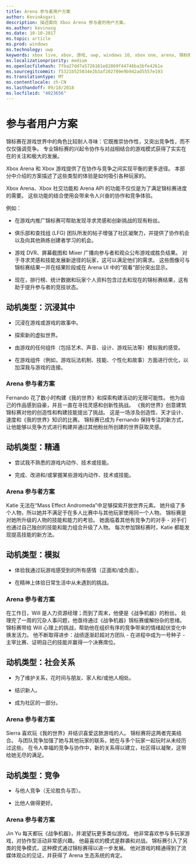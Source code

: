 ```yaml
---
title: Arena 参与者用户方案
author: KevinAsgari
description: 描述面向 Xbox Arena 参与者的用户方案。
ms.author: kevinasg
ms.date: 10-10-2017
ms.topic: article
ms.prod: windows
ms.technology: uwp
keywords: xbox live, xbox, 游戏, uwp, windows 10, xbox one, arena, 锦标赛, ux
ms.localizationpriority: medium
ms.openlocfilehash: 7fba27dd7a5726161e82869f44746ba3bfe4261e
ms.sourcegitcommit: f5321b525034e2b3af202709e9b942ad5557e193
ms.translationtype: MT
ms.contentlocale: zh-CN
ms.lasthandoff: 09/18/2018
ms.locfileid: "4023656"
---
```

# <a name="participant-user-scenarios"></a>参与者用户方案

锦标赛在游戏世界中的角色比较耐人寻味：它既推崇协作性，又突出竞争性，而不仅仅强调竞争。 专业锦标赛的兴起令协作与对战相结合的游戏模式获得了实实在在的关注和极大的发展。

Xbox Arena 和 Xbox 游戏提供了在协作与竞争之间实现平衡的更多途径。 本部分中介绍的方案描述了这些类型的体验是如何吸引各种玩家的。

Xbox Arena、Xbox 社交功能和 Arena API 的功能不仅仅是为了满足锦标赛进度的需要。 这些功能的结合使用会带来令人兴奋的协作和竞争体验。

例如：

* 在游戏内推广锦标赛可帮助发现寻求灵感和创新挑战的现有粉丝。

* 俱乐部和查找组 (LFG) 团队所发的帖子增强了社区凝聚力，并提供了协作机会以及向其他熟练创建者学习的机会。

* 游戏 DVR、屏幕截图和 Mixer 广播向参与者和观众公布游戏或胜负结果。 对于寻求灵感和技能发展新途径的玩家，这可以满足他们的需求。 这些图像可与锦标赛结果一并在结果阶段或在 Arena UI 中的“观看”部分突出显示。

* 现在，排行榜、统计数据和玩家个人资料包含过去和现在的锦标赛结果，这有助于提升参与者的竞技状态。

## <a name="motivation-type-immersion"></a>动机类型：沉浸其中

* 沉浸在游戏或游戏的故事中。

* 探索新的虚拟世界。

* 由游戏的任何组件（包括艺术、声音、设计、游戏玩法等）模拟我的感受。

* 在游戏组件（例如，游戏玩法机制、技能、个性化和故事）方面进行优化，以加深我与游戏的连接。

### <a name="arena-participant-scenario"></a>Arena 参与者方案

Fernando 花了数小时构建《我的世界》和探索构建活动的无限可能性。 他为自己的作品感到自豪，并且一直在寻找灵感和创新性挑战。 《我的世界》创意建筑锦标赛对他的创造性和构建技能提出了挑战。 这是一场涉及创造性、天才设计、速度和《我的世界》知识的比赛。 锦标赛已成为 Fernando 保持专注的新方式，让他能够以竞争方式进行构建并通过其他粉丝所创建的世界获取灵感。

## <a name="motivation-type-mastery"></a>动机类型：精通

* 尝试我不熟悉的游戏内动作、技术或技能。

* 完成、改进和/或掌握某些游戏内动作、技术或技能。

### <a name="arena-participant-scenario"></a>Arena 参与者方案

Katie 无法在“Mass Effect Andromeda”中足够探索开放世界元素。 她升级了多个人物，所以她并不满足于在多人比赛中与其他玩家使用同一个人物。 锦标赛是对她所升级的人物的技能和能力的考验。 她面临着其他有竞争力的对手 - 对手们也通过自己独创的技能和能力组合升级了人物。 每次参加锦标赛时，Katie 都能发现提高技能的新方法。

## <a name="motivation-type-stimulation"></a>动机类型：模拟

* 体验我通过玩游戏感受到的所有感情（正面和/或负面）。

* 在精神上体验日常生活中从未遇到的挑战。

### <a name="arena-participant-scenario"></a>Arena 参与者方案

在工作日，Will 是人力资源经理；而到了周末，他便是《战争机器》的粉丝。 处理完了一周的冗杂人事问题，他亟待通过《战争机器》锦标赛缓解纷杂的思绪。 锦标赛带给 Will 心理上的挑战，帮助他在组织有序的竞争带来的情绪起伏变化中焕发活力。 他不断取得进步：战绩逐渐赶超对方团队 - 在进程中成为一号种子 - 主宰比赛、证明自己的技能并赢得一个决赛席位。

## <a name="motivation-type-social-affiliation"></a>动机类型：社会关系

* 为了维护关系，花时间与朋友、家人和/或他人相处。

* 结识新人。

* 成为社区的一部分。

### <a name="arena-participant-scenario"></a>Arena 参与者方案

Sierra 喜欢玩《我的世界》并结识喜爱这款游戏的人。 锦标赛将这两者完美结合。 与团队竞争加强了她与其他玩家的联系，她在与多个玩家一起玩时从未经历过这些。 在令人幸福的竞争与协作中，新的关系得以建立，社区得以凝聚，这带给她无尽的满足。

## <a name="motivation-type-competition"></a>动机类型：竞争

* 与他人竞争（无论胜负与否）。

* 比他人做得更好。

### <a name="arena-participant-scenario"></a>Arena 参与者方案

Jin Yu 每天都玩《战争机器》，并渴望玩更多类似游戏。 他非常喜欢参与多玩家游戏，对协作型活动非常感兴趣。 他最喜欢的模式是群袭和对战。 锦标赛引入了另类的竞争模式，这种模式通过锦标赛得以进一步发展。 他对游戏的精通得到了流媒体观众的见证，并获得了 Arena 生态系统的肯定。
